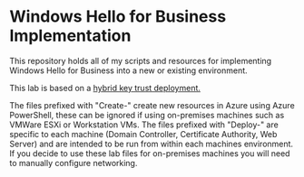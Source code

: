 # Windows Hello for Business Implementation
This repository holds all of my scripts and resources for implementing Windows Hello for Business into a new or existing environment.

This lab is based on a [hybrid key trust deployment.](https://docs.microsoft.com/en-us/windows/security/identity-protection/hello-for-business/hello-hybrid-key-trust)

The files prefixed with "Create-" create new resources in Azure using Azure PowerShell, these can be ignored if using on-premises machines such as VMWare ESXi or Workstation VMs. The files prefixed with "Deploy-" are specific to each machine (Domain Controller, Certificate Authority, Web Server) and are intended to be run from within each machines environment. If you decide to use these lab files for on-premises machines you will need to manually configure networking.

